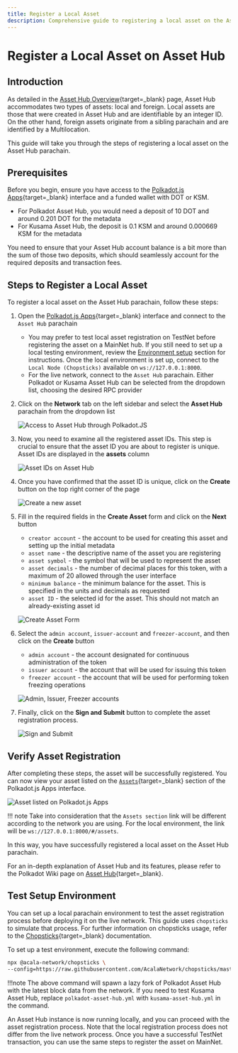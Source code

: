 ```yaml
---
title: Register a Local Asset
description: Comprehensive guide to registering a local asset on the Asset Hub system parachain, including step-by-step instructions.
---
```


# Register a Local Asset on Asset Hub

## Introduction

As detailed in the [Asset Hub Overview](./overview.md#local-assets){target=\_blank} page, Asset Hub accommodates two types of assets: local and foreign. Local assets are those that were created in Asset Hub and are identifiable by an integer ID. On the other hand, foreign assets originate from a sibling parachain and are identified by a Multilocation.

This guide will take you through the steps of registering a local asset on the Asset Hub parachain.

## Prerequisites

Before you begin, ensure you have access to the [Polkadot.js Apps](https://polkadot.js.org/apps/){target=\_blank} interface and a funded wallet with DOT or KSM.

- For Polkadot Asset Hub, you would need a deposit of 10 DOT and around 0.201 DOT for the metadata
- For Kusama Asset Hub, the deposit is 0.1 KSM and around 0.000669 KSM for the metadata

You need to ensure that your Asset Hub account balance is a bit more than the sum of those two deposits, which should seamlessly account for the required deposits and transaction fees.

## Steps to Register a Local Asset

To register a local asset on the Asset Hub parachain, follow these steps:

1. Open the [Polkadot.js Apps](https://polkadot.js.org/apps/){target=\_blank} interface and connect to the `Asset Hub` parachain
      - You may prefer to test local asset registration on TestNet before registering the asset on a MainNet hub. If you still need to set up a local testing environment, review the [Environment setup](#environment-setup) section for instructions. Once the local environment is set up, connect to the `Local Node (Chopsticks)` available on `ws://127.0.0.1:8000`. 
      - For the live network, connect to the `Asset Hub` parachain. Either Polkadot or Kusama Asset Hub can be selected from the dropdown list, choosing the desired RPC provider
    
2. Click on the **Network** tab on the left sidebar and select the **Asset Hub** parachain from the dropdown list
 
      ![Access to Asset Hub through Polkadot.JS](/polkadot-ecosystem-docs-draft/images/building-on-polkadot/parachains/asset-hub/registering-a-local-asset/registering-a-local-asset-1.webp) 

3. Now, you need to examine all the registered asset IDs. This step is crucial to ensure that the asset ID you are about to register is unique. Asset IDs are displayed in the **assets** column

      ![Asset IDs on Asset Hub](/polkadot-ecosystem-docs-draft/images/building-on-polkadot/parachains/asset-hub/registering-a-local-asset/registering-a-local-asset-2.webp)

4. Once you have confirmed that the asset ID is unique, click on the **Create** button on the top right corner of the page
   
      ![Create a new asset](/polkadot-ecosystem-docs-draft/images/building-on-polkadot/parachains/asset-hub/registering-a-local-asset/registering-a-local-asset-3.webp)

5. Fill in the required fields in the **Create Asset** form and click on the **Next** button
   
    - `creator account` - the account to be used for creating this asset and setting up the initial metadata
    - `asset name` - the descriptive name of the asset you are registering
    - `asset symbol` - the symbol that will be used to represent the asset
    - `asset decimals` - the number of decimal places for this token, with a maximum of 20 allowed through the user interface
    - `minimum balance` - the minimum balance for the asset. This is specified in the units and decimals as requested
    - `asset ID` - the selected id for the asset. This should not match an already-existing asset id
 
    ![Create Asset Form](/polkadot-ecosystem-docs-draft/images/building-on-polkadot/parachains/asset-hub/registering-a-local-asset/registering-a-local-asset-4.webp)

6. Select the `admin account`, `issuer-account` and `freezer-account`, and then click on the **Create** button

    - `admin account` - the account designated for continuous administration of the token      
    - `issuer account` - the account that will be used for issuing this token
    - `freezer account` - the account that will be used for performing token freezing operations

    ![Admin, Issuer, Freezer accounts](/polkadot-ecosystem-docs-draft/images/building-on-polkadot/parachains/asset-hub/registering-a-local-asset/registering-a-local-asset-5.webp)

8. Finally, click on the **Sign and Submit** button to complete the asset registration process.

    ![Sign and Submit](/polkadot-ecosystem-docs-draft/images/building-on-polkadot/parachains/asset-hub/registering-a-local-asset/registering-a-local-asset-6.webp)

## Verify Asset Registration

After completing these steps, the asset will be successfully registered. You can now view your asset listed on the [`Assets`](https://polkadot.js.org/apps/?rpc=wss%3A%2F%2Fasset-hub-polkadot-rpc.dwellir.com#/assets){target=\_blank} section of the Polkadot.js Apps interface.
      
![Asset listed on Polkadot.js Apps](/polkadot-ecosystem-docs-draft/images/building-on-polkadot/parachains/asset-hub/registering-a-local-asset/registering-a-local-asset-7.webp)

!!! note
    Take into consideration that the `Assets section` link will be different according to the network you are using. For the local environment, the link will be `ws://127.0.0.1:8000/#/assets`.

In this way, you have successfully registered a local asset on the Asset Hub parachain.

For an in-depth explanation of Asset Hub and its features, please refer to the Polkadot Wiki page on [Asset Hub](https://wiki.polkadot.network/docs/learn-assets){target=\_blank}.

## Test Setup Environment

You can set up a local parachain environment to test the asset registration process before deploying it on the live network. This guide uses `chopsticks` to simulate that process. For further information on chopsticks usage, refer to the [Chopsticks](../../../dev-tools/chopsticks/overview.md){target=\_blank} documentation.

To set up a test environment, execute the following command:

```bash
npx @acala-network/chopsticks \
--config=https://raw.githubusercontent.com/AcalaNetwork/chopsticks/master/configs/polkadot-asset-hub.yml
```

!!!note 
    The above command will spawn a lazy fork of Polkadot Asset Hub with the latest block data from the network. If you need to test Kusama Asset Hub, replace `polkadot-asset-hub.yml` with `kusama-asset-hub.yml` in the command.

An Asset Hub instance is now running locally, and you can proceed with the asset registration process. Note that the local registration process does not differ from the live network process. Once you have a successful TestNet transaction, you can use the same steps to register the asset on MainNet.